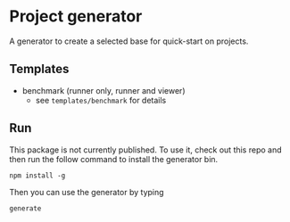 # Project generator

A generator to create a selected base for quick-start on projects.

## Templates

- benchmark (runner only, runner and viewer) 
  - see `templates/benchmark` for details

## Run

This package is not currently published. To use it, check out this repo and then run the follow command to install the generator bin.
```
npm install -g
```
Then you can use the generator by typing
```
generate
```